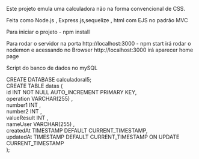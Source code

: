 Este projeto emula uma calculadora não na forma convencional de CSS.

Feita como Node.js , Express.js,sequelize , html com EJS no padrão MVC 

Para iniciar o projeto - npm install 

Para rodar o servidor na porta http://localhost:3000 - npm start 
irá rodar o nodemon e acessando no Browser http://localhost:3000 irá aparecer home page


Script do banco de dados no mySQL

CREATE DATABASE calculadoral5;<br>
CREATE TABLE datas (<br>
  id INT NOT NULL AUTO_INCREMENT PRIMARY KEY,<br>
  operation VARCHAR(255) ,<br>
  number1 INT ,<br>
  number2 INT ,<br>
  valueResult INT ,<br>
  nameUser VARCHAR(255) ,<br>
  createdAt TIMESTAMP DEFAULT CURRENT_TIMESTAMP,<br>
  updatedAt TIMESTAMP DEFAULT CURRENT_TIMESTAMP ON UPDATE CURRENT_TIMESTAMP<br>
);<br>



